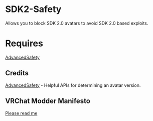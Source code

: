 # SDK2-Safety
Allows you to block SDK 2.0 avatars to avoid SDK 2.0 based exploits.

# Requires
[AdvancedSafety](https://github.com/knah/VRCMods#advancedsafety)

## Credits
[AdvancedSafety](https://github.com/knah/VRCMods#advancedsafety) - Helpful APIs for determining an avatar version.

## VRChat Modder Manifesto
[Please read me](https://gist.github.com/CorneliusCornbread/68c382f0d88a22ff352a0a382d5566b4)
